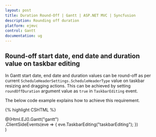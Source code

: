 ```yaml
---
layout: post
title: Duration Round-Off | Gantt | ASP.NET MVC | Syncfusion
description: Rounding off duration
platform: ejmvc
control: Gantt
documentation: ug
---
```

## Round-off start date, end date and duration value on taskbar editing
In Gantt start date, end date and duration values can be round-off as per current `ScheduleHeaderSettings.ScheduleHeaderType` value on taskbar resizing and dragging actions. This can be achieved by setting `roundOffDuration` argument value as `true` in `TaskbarEditing` event.

The below code example explains how to achieve this requirement. 

{% highlight CSHTML %}

@(Html.EJ().Gantt("gantt")    
    .ClientSideEvents(eve =>
    {
        eve.TaskbarEditing("taskbarEditing");
    })    
    )
<script type="text/javascript">  
function taskbarEditing(args) {
    args.roundOffDuration = true;
}
<script>
{% endhighlight %}

![](Duration-Round-Off_images/OnResizing_img1.png)

Before resizing

{:.caption}

![](Duration-Round-Off_images/AfterResizing_img2.png)

After resizing

{:.caption} 